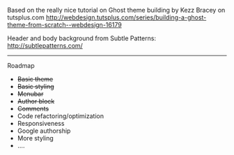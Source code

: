Based on the really nice tutorial on Ghost theme building by Kezz Bracey on tutsplus.com
http://webdesign.tutsplus.com/series/building-a-ghost-theme-from-scratch--webdesign-16179

Header and body background from Subtle Patterns: http://subtlepatterns.com/

---

Roadmap

* ~~Basic theme~~
* ~~Basic styling~~
* ~~Menubar~~
* ~~Author block~~
* ~~Comments~~
* Code refactoring/optimization
* Responsiveness
* Google authorship
* More styling
* ....

